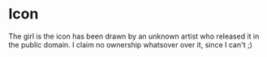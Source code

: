 # Icon

The girl is the icon has been drawn by an unknown artist who released it in the public domain.
I claim no ownership whatsover over it, since I can't ;)
